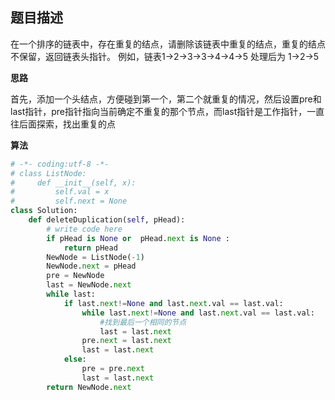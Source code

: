 ##  题目描述

在一个排序的链表中，存在重复的结点，请删除该链表中重复的结点，重复的结点不保留，返回链表头指针。 例如，链表1->2->3->3->4->4->5 处理后为 1->2->5



**思路**

首先，添加一个头结点，方便碰到第一个，第二个就重复的情况，然后设置pre和last指针，pre指针指向当前确定不重复的那个节点，而last指针是工作指针，一直往后面探索，找出重复的点



**算法**

```python
# -*- coding:utf-8 -*-
# class ListNode:
#     def __init__(self, x):
#         self.val = x
#         self.next = None
class Solution:
    def deleteDuplication(self, pHead):
        # write code here
        if pHead is None or  pHead.next is None :
            return pHead
        NewNode = ListNode(-1)
        NewNode.next = pHead
        pre = NewNode
        last = NewNode.next
        while last:
            if last.next!=None and last.next.val == last.val:
                while last.next!=None and last.next.val == last.val:
                    #找到最后一个相同的节点
                    last = last.next
                pre.next = last.next
                last = last.next
            else:
                pre = pre.next
                last = last.next
        return NewNode.next
```

